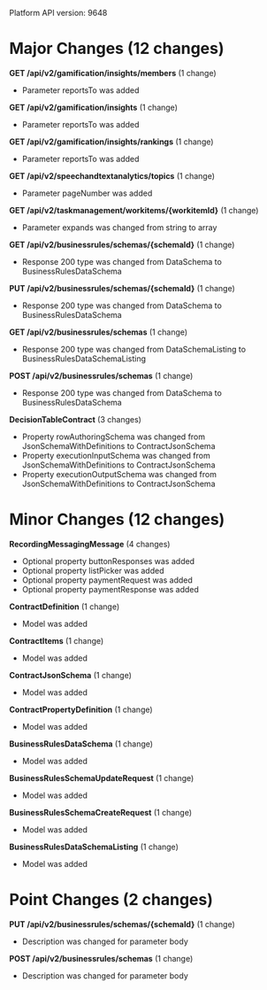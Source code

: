 Platform API version: 9648




# Major Changes (12 changes)

**GET /api/v2/gamification/insights/members** (1 change)

* Parameter reportsTo was added

**GET /api/v2/gamification/insights** (1 change)

* Parameter reportsTo was added

**GET /api/v2/gamification/insights/rankings** (1 change)

* Parameter reportsTo was added

**GET /api/v2/speechandtextanalytics/topics** (1 change)

* Parameter pageNumber was added

**GET /api/v2/taskmanagement/workitems/{workitemId}** (1 change)

* Parameter expands was changed from string to array

**GET /api/v2/businessrules/schemas/{schemaId}** (1 change)

* Response 200 type was changed from DataSchema to BusinessRulesDataSchema

**PUT /api/v2/businessrules/schemas/{schemaId}** (1 change)

* Response 200 type was changed from DataSchema to BusinessRulesDataSchema

**GET /api/v2/businessrules/schemas** (1 change)

* Response 200 type was changed from DataSchemaListing to BusinessRulesDataSchemaListing

**POST /api/v2/businessrules/schemas** (1 change)

* Response 200 type was changed from DataSchema to BusinessRulesDataSchema

**DecisionTableContract** (3 changes)

* Property rowAuthoringSchema was changed from JsonSchemaWithDefinitions to ContractJsonSchema
* Property executionInputSchema was changed from JsonSchemaWithDefinitions to ContractJsonSchema
* Property executionOutputSchema was changed from JsonSchemaWithDefinitions to ContractJsonSchema


# Minor Changes (12 changes)

**RecordingMessagingMessage** (4 changes)

* Optional property buttonResponses was added
* Optional property listPicker was added
* Optional property paymentRequest was added
* Optional property paymentResponse was added

**ContractDefinition** (1 change)

* Model was added

**ContractItems** (1 change)

* Model was added

**ContractJsonSchema** (1 change)

* Model was added

**ContractPropertyDefinition** (1 change)

* Model was added

**BusinessRulesDataSchema** (1 change)

* Model was added

**BusinessRulesSchemaUpdateRequest** (1 change)

* Model was added

**BusinessRulesSchemaCreateRequest** (1 change)

* Model was added

**BusinessRulesDataSchemaListing** (1 change)

* Model was added


# Point Changes (2 changes)

**PUT /api/v2/businessrules/schemas/{schemaId}** (1 change)

* Description was changed for parameter body

**POST /api/v2/businessrules/schemas** (1 change)

* Description was changed for parameter body
